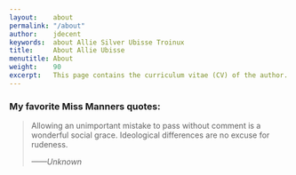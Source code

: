 ```yaml
---
layout:    about
permalink: "/about"
author:    jdecent
keywords:  about Allie Silver Ubisse Troinux
title:     About Allie Ubisse
menutitle: About
weight:    90
excerpt:   This page contains the curriculum vitae (CV) of the author.
--- 
```

<script async defer src="https://buttons.github.io/buttons.js"></script>


### My favorite Miss Manners quotes:

>Allowing an unimportant mistake to pass without comment is a wonderful
> social grace.
>Ideological differences are no excuse for rudeness.
> 
> <cite>——Unknown</cite>
<br/>
